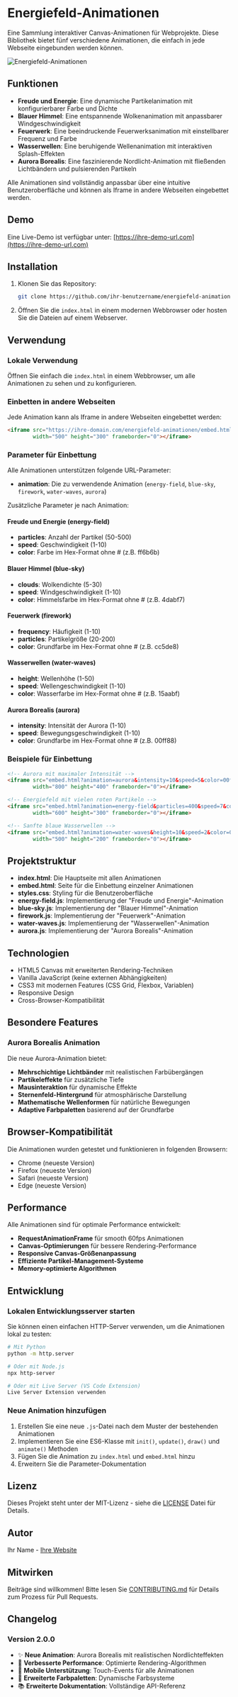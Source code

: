 # Energiefeld-Animationen

Eine Sammlung interaktiver Canvas-Animationen für Webprojekte. Diese Bibliothek bietet fünf verschiedene Animationen, die einfach in jede Webseite eingebunden werden können.

![Energiefeld-Animationen](https://via.placeholder.com/800x400?text=Energiefeld-Animationen)

## Funktionen

- **Freude und Energie**: Eine dynamische Partikelanimation mit konfigurierbarer Farbe und Dichte
- **Blauer Himmel**: Eine entspannende Wolkenanimation mit anpassbarer Windgeschwindigkeit
- **Feuerwerk**: Eine beeindruckende Feuerwerksanimation mit einstellbarer Frequenz und Farbe
- **Wasserwellen**: Eine beruhigende Wellenanimation mit interaktiven Splash-Effekten
- **Aurora Borealis**: Eine faszinierende Nordlicht-Animation mit fließenden Lichtbändern und pulsierenden Partikeln

Alle Animationen sind vollständig anpassbar über eine intuitive Benutzeroberfläche und können als Iframe in andere Webseiten eingebettet werden.

## Demo

Eine Live-Demo ist verfügbar unter: [https://ihre-demo-url.com](https://ihre-demo-url.com)

## Installation

1. Klonen Sie das Repository:
   ```bash
   git clone https://github.com/ihr-benutzername/energiefeld-animationen.git
   ```

2. Öffnen Sie die `index.html` in einem modernen Webbrowser oder hosten Sie die Dateien auf einem Webserver.

## Verwendung

### Lokale Verwendung

Öffnen Sie einfach die `index.html` in einem Webbrowser, um alle Animationen zu sehen und zu konfigurieren.

### Einbetten in andere Webseiten

Jede Animation kann als Iframe in andere Webseiten eingebettet werden:

```html
<iframe src="https://ihre-domain.com/energiefeld-animationen/embed.html?animation=energy-field&particles=200&speed=5&color=ff6b6b" 
        width="500" height="300" frameborder="0"></iframe>
```

### Parameter für Einbettung

Alle Animationen unterstützen folgende URL-Parameter:

- **animation**: Die zu verwendende Animation (`energy-field`, `blue-sky`, `firework`, `water-waves`, `aurora`)

Zusätzliche Parameter je nach Animation:

#### Freude und Energie (energy-field)
- **particles**: Anzahl der Partikel (50-500)
- **speed**: Geschwindigkeit (1-10)
- **color**: Farbe im Hex-Format ohne # (z.B. ff6b6b)

#### Blauer Himmel (blue-sky)
- **clouds**: Wolkendichte (5-30)
- **speed**: Windgeschwindigkeit (1-10)
- **color**: Himmelsfarbe im Hex-Format ohne # (z.B. 4dabf7)

#### Feuerwerk (firework)
- **frequency**: Häufigkeit (1-10)
- **particles**: Partikelgröße (20-200)
- **color**: Grundfarbe im Hex-Format ohne # (z.B. cc5de8)

#### Wasserwellen (water-waves)
- **height**: Wellenhöhe (1-50)
- **speed**: Wellengeschwindigkeit (1-10)
- **color**: Wasserfarbe im Hex-Format ohne # (z.B. 15aabf)

#### Aurora Borealis (aurora)
- **intensity**: Intensität der Aurora (1-10)
- **speed**: Bewegungsgeschwindigkeit (1-10)
- **color**: Grundfarbe im Hex-Format ohne # (z.B. 00ff88)

### Beispiele für Einbettung

```html
<!-- Aurora mit maximaler Intensität -->
<iframe src="embed.html?animation=aurora&intensity=10&speed=5&color=00ff88" 
        width="800" height="400" frameborder="0"></iframe>

<!-- Energiefeld mit vielen roten Partikeln -->
<iframe src="embed.html?animation=energy-field&particles=400&speed=7&color=ff0000" 
        width="600" height="300" frameborder="0"></iframe>

<!-- Sanfte blaue Wasserwellen -->
<iframe src="embed.html?animation=water-waves&height=10&speed=2&color=0088ff" 
        width="500" height="200" frameborder="0"></iframe>
```

## Projektstruktur

- **index.html**: Die Hauptseite mit allen Animationen
- **embed.html**: Seite für die Einbettung einzelner Animationen
- **styles.css**: Styling für die Benutzeroberfläche
- **energy-field.js**: Implementierung der "Freude und Energie"-Animation
- **blue-sky.js**: Implementierung der "Blauer Himmel"-Animation
- **firework.js**: Implementierung der "Feuerwerk"-Animation
- **water-waves.js**: Implementierung der "Wasserwellen"-Animation
- **aurora.js**: Implementierung der "Aurora Borealis"-Animation

## Technologien

- HTML5 Canvas mit erweiterten Rendering-Techniken
- Vanilla JavaScript (keine externen Abhängigkeiten)
- CSS3 mit modernen Features (CSS Grid, Flexbox, Variablen)
- Responsive Design
- Cross-Browser-Kompatibilität

## Besondere Features

### Aurora Borealis Animation
Die neue Aurora-Animation bietet:
- **Mehrschichtige Lichtbänder** mit realistischen Farbübergängen
- **Partikeleffekte** für zusätzliche Tiefe
- **Mausinteraktion** für dynamische Effekte
- **Sternenfeld-Hintergrund** für atmosphärische Darstellung
- **Mathematische Wellenformen** für natürliche Bewegungen
- **Adaptive Farbpaletten** basierend auf der Grundfarbe

## Browser-Kompatibilität

Die Animationen wurden getestet und funktionieren in folgenden Browsern:
- Chrome (neueste Version)
- Firefox (neueste Version)
- Safari (neueste Version)
- Edge (neueste Version)

## Performance

Alle Animationen sind für optimale Performance entwickelt:
- **RequestAnimationFrame** für smooth 60fps Animationen
- **Canvas-Optimierungen** für bessere Rendering-Performance
- **Responsive Canvas-Größenanpassung**
- **Effiziente Partikel-Management-Systeme**
- **Memory-optimierte Algorithmen**

## Entwicklung

### Lokalen Entwicklungsserver starten

Sie können einen einfachen HTTP-Server verwenden, um die Animationen lokal zu testen:

```bash
# Mit Python
python -m http.server

# Oder mit Node.js
npx http-server

# Oder mit Live Server (VS Code Extension)
Live Server Extension verwenden
```

### Neue Animation hinzufügen

1. Erstellen Sie eine neue `.js`-Datei nach dem Muster der bestehenden Animationen
2. Implementieren Sie eine ES6-Klasse mit `init()`, `update()`, `draw()` und `animate()` Methoden
3. Fügen Sie die Animation zu `index.html` und `embed.html` hinzu
4. Erweitern Sie die Parameter-Dokumentation

## Lizenz

Dieses Projekt steht unter der MIT-Lizenz - siehe die [LICENSE](LICENSE) Datei für Details.

## Autor

Ihr Name - [Ihre Website](https://ihre-website.com)

## Mitwirken

Beiträge sind willkommen! Bitte lesen Sie [CONTRIBUTING.md](CONTRIBUTING.md) für Details zum Prozess für Pull Requests.

## Changelog

### Version 2.0.0
- ✨ **Neue Animation**: Aurora Borealis mit realistischen Nordlichteffekten
- 🔧 **Verbesserte Performance**: Optimierte Rendering-Algorithmen
- 📱 **Mobile Unterstützung**: Touch-Events für alle Animationen
- 🎨 **Erweiterte Farbpaletten**: Dynamische Farbsysteme
- 📚 **Erweiterte Dokumentation**: Vollständige API-Referenz